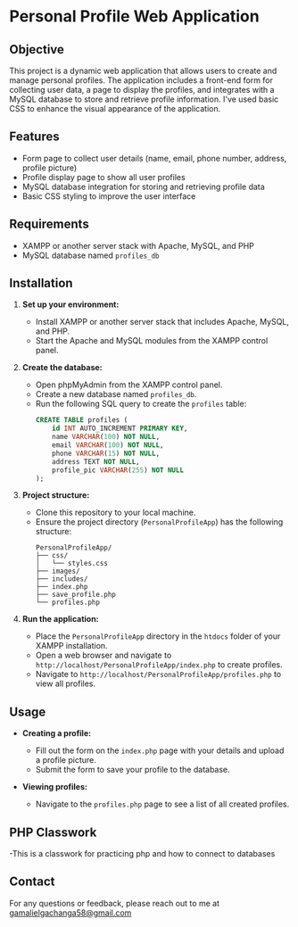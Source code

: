 # Personal Profile Web Application

## Objective

This project is a dynamic web application that allows users to create and manage personal profiles. The application includes a front-end form for collecting user data, a page to display the profiles, and integrates with a MySQL database to store and retrieve profile information. I've used basic CSS to enhance the visual appearance of the application.

## Features

- Form page to collect user details (name, email, phone number, address, profile picture)
- Profile display page to show all user profiles
- MySQL database integration for storing and retrieving profile data
- Basic CSS styling to improve the user interface

## Requirements

- XAMPP or another server stack with Apache, MySQL, and PHP
- MySQL database named `profiles_db`

## Installation

1. **Set up your environment:**
    - Install XAMPP or another server stack that includes Apache, MySQL, and PHP.
    - Start the Apache and MySQL modules from the XAMPP control panel.

2. **Create the database:**
    - Open phpMyAdmin from the XAMPP control panel.
    - Create a new database named `profiles_db`.
    - Run the following SQL query to create the `profiles` table:
        ```sql
        CREATE TABLE profiles (
            id INT AUTO_INCREMENT PRIMARY KEY,
            name VARCHAR(100) NOT NULL,
            email VARCHAR(100) NOT NULL,
            phone VARCHAR(15) NOT NULL,
            address TEXT NOT NULL,
            profile_pic VARCHAR(255) NOT NULL
        );
        ```

3. **Project structure:**
    - Clone this repository to your local machine.
    - Ensure the project directory (`PersonalProfileApp`) has the following structure:
        ```
        PersonalProfileApp/
        ├── css/
        │   └── styles.css
        ├── images/
        ├── includes/
        ├── index.php
        ├── save_profile.php
        └── profiles.php
        ```

4. **Run the application:**
    - Place the `PersonalProfileApp` directory in the `htdocs` folder of your XAMPP installation.
    - Open a web browser and navigate to `http://localhost/PersonalProfileApp/index.php` to create profiles.
    - Navigate to `http://localhost/PersonalProfileApp/profiles.php` to view all profiles.

## Usage

- **Creating a profile:**
    - Fill out the form on the `index.php` page with your details and upload a profile picture.
    - Submit the form to save your profile to the database.

- **Viewing profiles:**
    - Navigate to the `profiles.php` page to see a list of all created profiles.

## PHP Classwork
  -This is a classwork for practicing php and how to connect to databases
## Contact

For any questions or feedback, please reach out to me at gamalielgachanga58@gmail.com
